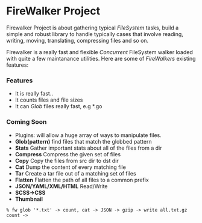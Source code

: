 # FireWalker Project

Firewalker Project is about gathering typical _FileSystem_ tasks,
build a simple and robust library to handle typically cases that
involve reading, writing, moving, translating, compressing files and
so on. 

Firewalker is a really fast and flexible _Concurrent_ FileSystem
walker loaded with quite a few maintanance utilities.  Here are some
of _FireWalkers_ existing features:

### Features

- It is really fast..
- It counts files and file sizes
- It can _Glob_ files really fast, e.g *.go

### Coming Soon

- Plugins: will allow a huge array of ways to manipulate files.
- **Glob(pattern)** find files that match the globbed pattern
- **Stats** Gather important stats about all of the files from a dir
- **Compress** Compress the given set of files
- **Copy** Copy the files from src dir to dst dir
- **Cat** Dump the content of every matching file
- **Tar** Create a tar file out of a matching set of files
- **Flatten** Flatten the path of all files to a common prefix
- **JSON/YAML/XML/HTML** Read/Write
- **SCSS->CSS**
- **Thumbnail**

```
% fw glob '*.txt' -> count, cat -> JSON -> gzip -> write all.txt.gz
count -> 
```
